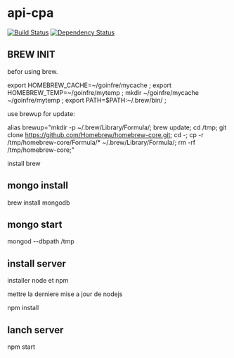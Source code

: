 # api-cpa

[![Build Status](https://travis-ci.org/api-cpa/api-cpa.svg?branch=master)](https://travis-ci.org/api-cpa/api-cpa) [![Dependency Status](https://dependencyci.com/github/api-cpa/api-cpa/badge)](https://dependencyci.com/github/api-cpa/api-cpa)

## BREW INIT

befor using brew.

export HOMEBREW_CACHE=~/goinfre/mycache ;
export HOMEBREW_TEMP=~/goinfre/mytemp ;
mkdir ~/goinfre/mycache ~/goinfre/mytemp ;
export PATH=$PATH:~/.brew/bin/ ;


use brewup for update:

alias brewup="mkdir -p ~/.brew/Library/Formula/; brew update; cd /tmp; git clone https://github.com/Homebrew/homebrew-core.git; cd -; cp -r /tmp/homebrew-core/Formula/* ~/.brew/Library/Formula/; rm -rf /tmp/homebrew-core;"

install brew

## mongo install

brew install mongodb

## mongo start

mongod --dbpath /tmp

## install server

installer node et npm

mettre la derniere mise a jour de nodejs

npm install

## lanch server

npm start
